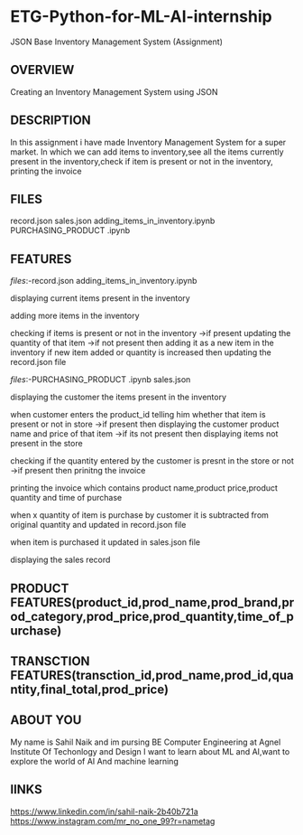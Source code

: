 # ETG-Python-for-ML-AI-internship
JSON Base Inventory Management System (Assignment)

## OVERVIEW
Creating an Inventory Management System using JSON

## DESCRIPTION
In this assignment i have made Inventory Management System for a super market.
In which we can add items to inventory,see all the items currently present in the inventory,check if item is present or not in the inventory,
printing the invoice

## FILES
record.json
sales.json
adding_items_in_inventory.ipynb
PURCHASING_PRODUCT .ipynb

## FEATURES
_files_:-record.json
      adding_items_in_inventory.ipynb
      
displaying current items present in the inventory

adding more items in the inventory

checking if items is present or not in the inventory
  ->if present updating the quantity of that item
  ->if not present then adding it as a new item in the inventory
 if new item added or quantity is increased then updating the record.json file
 
 _files_:-PURCHASING_PRODUCT .ipynb
        sales.json
        
 displaying the customer the items present in the inventory
 
 when customer enters the product_id telling him whether that item is present or not in store
  ->if present then displaying the customer product name and price of that item
  ->if its not present then displaying items not present in the store
 
 checking if the quantity entered by the customer is presnt in the store or not
   ->if present then prinitng the invoice
 
 printing the invoice which contains product name,product price,product quantity and time of purchase 
  
  when  x quantity of item is purchase by customer it is subtracted from original quantity and updated in record.json file 
 
 when item is purchased it updated in sales.json file
 
 displaying the sales record

## PRODUCT FEATURES(product_id,prod_name,prod_brand,prod_category,prod_price,prod_quantity,time_of_purchase)

## TRANSCTION FEATURES(transction_id,prod_name,prod_id,quantity,final_total,prod_price)

## ABOUT YOU
My name is Sahil Naik and im pursing BE Computer Engineering at Agnel Institute Of Techonlogy and Design
I want to learn about ML and AI,want to explore the world of AI And machine learning

## lINKS
https://www.linkedin.com/in/sahil-naik-2b40b721a
https://www.instagram.com/mr_no_one_99?r=nametag
 
 
 

